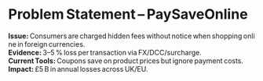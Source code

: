 # Problem Statement – PaySaveOnline

**Issue:** Consumers are charged hidden fees without notice when shopping online in foreign currencies.  
**Evidence:** 3–5 % loss per transaction via FX/DCC/surcharge.  
**Current Tools:** Coupons save on product prices but ignore payment costs.  
**Impact:** £5 B in annual losses across UK/EU.